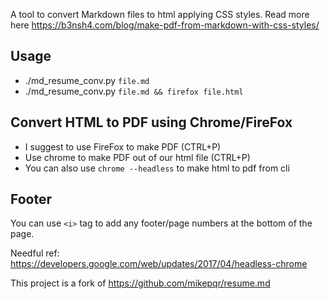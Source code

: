 A tool to convert Markdown files to html applying CSS styles. Read more here https://b3nsh4.com/blog/make-pdf-from-markdown-with-css-styles/

## Usage
- ./md_resume_conv.py `file.md`
- ./md_resume_conv.py `file.md && firefox file.html`

## Convert HTML to PDF using Chrome/FireFox
- I suggest to use FireFox to make PDF (CTRL+P)
- Use chrome to make PDF out of our html file (CTRL+P)
- You can also use `chrome --headless` to make html to pdf from cli

## Footer
You can use `<i>` tag to add any footer/page numbers at the bottom of the page.

 Needful ref: https://developers.google.com/web/updates/2017/04/headless-chrome

This project is a fork of https://github.com/mikepqr/resume.md